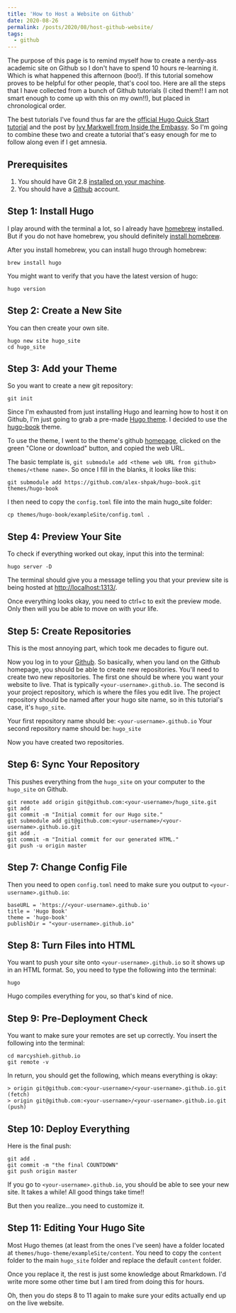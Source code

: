 ```yaml
---
title: 'How to Host a Website on Github'
date: 2020-08-26
permalink: /posts/2020/08/host-github-website/
tags:
  - github
---
```


The purpose of this page is to remind myself how to create a nerdy-ass academic site on Github so I don't have to spend 10 hours re-learning it. Which is what happened this afternoon (boo!). If this tutorial somehow proves to be helpful for other people, that's cool too. Here are all the steps that I have collected from a bunch of Github tutorials (I cited them!! I am not smart enough to come up with this on my own!!), but placed in chronological order.

The best tutorials I've found thus far are the [official Hugo Quick Start tutorial](https://gohugo.io/getting-started/quick-start/) and the post by [Ivy Markwell from Inside the Embassy](https://inside.getambassador.com/creating-and-deploying-your-first-hugo-site-to-github-pages-1e1f496cf88d). So I'm going to combine these two and create a tutorial that's easy enough for me to follow along even if I get amnesia.

## Prerequisites

1. You should have Git 2.8 [installed on your machine](https://git-scm.com/downloads).
2. You should have a [Github](https://github.com) account.

## Step 1: Install Hugo

I play around with the terminal a lot, so I already have [homebrew](https://brew.sh/) installed. But if you do not have homebrew, you should definitely [install homebrew](https://brew.sh/).

After you install homebrew, you can install hugo through homebrew:

```
brew install hugo
```

You might want to verify that you have the latest version of hugo:

```
hugo version
```

## Step 2: Create a New Site

You can then create your own site.

```
hugo new site hugo_site
cd hugo_site
```

## Step 3: Add your Theme

So you want to create a new git repository:

```
git init
```

Since I'm exhausted from just installing Hugo and learning how to host it on Github, I'm just going to grab a pre-made [Hugo theme](https://themes.gohugo.io/). I decided to use the [hugo-book](https://themes.gohugo.io/hugo-book/) theme.

To use the theme, I went to the theme's github [homepage](https://github.com/alex-shpak/hugo-book), clicked on the green "Clone or download" button, and copied the web URL.

The basic template is, ```git submodule add <theme web URL from github> themes/<theme name>```. So once I fill in the blanks, it looks like this:
```
git submodule add https://github.com/alex-shpak/hugo-book.git themes/hugo-book
```

I then need to copy the ```config.toml``` file into the main hugo_site folder:

```
cp themes/hugo-book/exampleSite/config.toml .
```

## Step 4: Preview Your Site

To check if everything worked out okay, input this into the terminal:

```
hugo server -D
```

The terminal should give you a message telling you that your preview site is being hosted at [http://localhost:1313/](http://localhost:1313/).

Once everything looks okay, you need to ctrl+c to exit the preview mode. Only then will you be able to move on with your life.

## Step 5: Create Repositories

This is the most annoying part, which took me decades to figure out.

Now you log in to your [Github](https://github.com). So basically, when you land on the Github homepage, you should be able to create new repositories. You'll need to create two new repositories. The first one should be where you want your website to live. That is typically ```<your-username>.github.io```. The second is your project repository, which is where the files you edit live. The project repository should be named after your hugo site name, so in this tutorial's case, it's ```hugo_site```.

Your first repository name should be: ```<your-username>.github.io```
Your second repository name should be: ```hugo_site```

Now you have created two repositories.

## Step 6: Sync Your Repository

This pushes everything from the ```hugo_site``` on your computer to the ```hugo_site``` on Github.

```
git remote add origin git@github.com:<your-username>/hugo_site.git
git add .
git commit -m "Initial commit for our Hugo site."
git submodule add git@github.com:<your-username>/<your-username>.github.io.git
git add .
git commit -m "Initial commit for our generated HTML."
git push -u origin master
```

## Step 7: Change Config File

Then you need to open ```config.toml``` need to make sure you output to ```<your-username>.github.io```:

```
baseURL = 'https://<your-username>.github.io'
title = 'Hugo Book'
theme = 'hugo-book'
publishDir = "<your-username>.github.io"
```

## Step 8: Turn Files into HTML

You want to push your site onto ```<your-username>.github.io``` so it shows up in an HTML format. So, you need to type the following into the terminal:

```
hugo
```
Hugo compiles everything for you, so that's kind of nice.

## Step 9: Pre-Deployment Check

You want to make sure your remotes are set up correctly. You insert the following into the terminal:

```
cd marcyshieh.github.io
git remote -v
```

In return, you should get the following, which means everything is okay:

```
> origin git@github.com:<your-username>/<your-username>.github.io.git (fetch)
> origin git@github.com:<your-username>/<your-username>.github.io.git (push)
```

## Step 10: Deploy Everything

Here is the final push:

```
git add .
git commit -m "the final COUNTDOWN"
git push origin master
```

If you go to ```<your-username>.github.io```, you should be able to see your new site. It takes a while! All good things take time!!

But then you realize...you need to customize it.

## Step 11: Editing Your Hugo Site

Most Hugo themes (at least from the ones I've seen) have a folder located at ```themes/hugo-theme/exampleSite/content```. You need to copy the ```content``` folder to the main ```hugo_site``` folder and replace the default ```content``` folder.

Once you replace it, the rest is just some knowledge about Rmarkdown. I'd write more some other time but I am tired from doing this for hours.

Oh, then you do steps 8 to 11 again to make sure your edits actually end up on the live website.